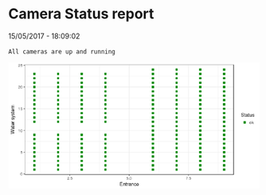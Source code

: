 Camera Status report
================
15/05/2017 - 18:09:02

    All cameras are up and running

![](camreport_files/figure-markdown_github/unnamed-chunk-2-1.png)
